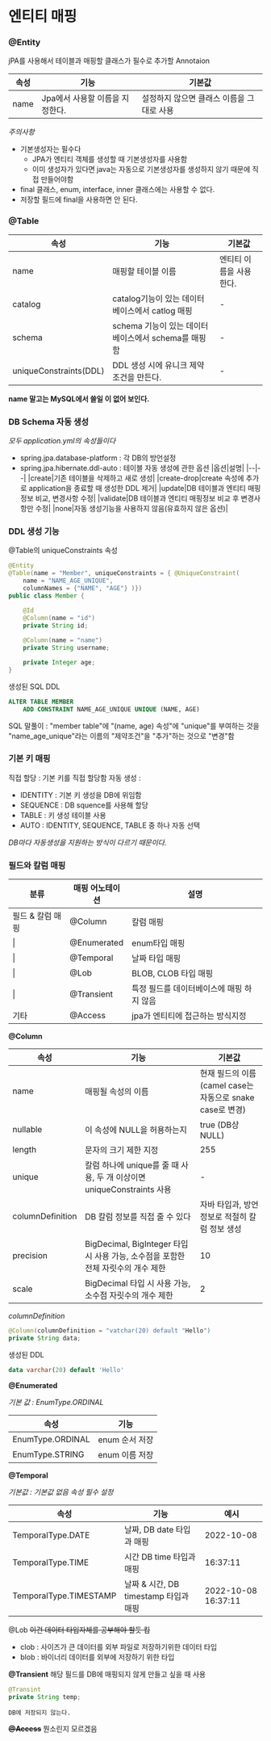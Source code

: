 # 엔티티 매핑

### @Entity
jPA를 사용해서 테이블과 매핑할 클래스가 필수로 추가할 Annotaion

|속성|기능|기본값|
|---|---|---|
|name|Jpa에서 사용할 이름을 지정한다.|설정하지 않으면 클래스 이름을 그대로 사용|
_주의사항_
* 기본생성자는 필수다
	* JPA가 엔티티 객체를 생성할 때 기본생성자를 사용함
	* 이미 생성자가 있다면 java는 자동으로 기본생성자를 생성하지 않기 때문에 직접 만들어야함
* final 클래스, enum, interface, inner 클래스에는 사용할 수 없다.
* 저장할 필드에 final을 사용하면 안 된다.

### @Table
|속성|기능|기본값|
|---|---|---|
|name|매핑할 테이블 이름|엔티티 이름을 사용한다.|
|catalog|catalog기능이 있는 데이터베이스에서 catlog 매핑|-|
|schema|schema 기능이 있는 데이터베이스에서 schema를 매핑함|-|
|uniqueConstraints(DDL)|DDL 생성 시에 유니크 제약조건을 만든다.|-|

__name 말고는 MySQL에서 쓸일 이 없어 보인다.__

### DB Schema 자동 생성

_모두 application.yml의 속성들이다_
- spring.jpa.database-platform : 각 DB의 방언설정
- spring.jpa.hibernate.ddl-auto : 테이블 자동 생성에 관한 옵션
|옵션|설명|
|--|--|
|create|기존 테이블을 삭제하고 새로 생성|
|create-drop|create 속성에 추가로 application을 종료할 때 생성한 DDL 제거|
|update|DB 테이블과 엔티티 매핑정보 비교, 변경사항 수정|
|validate|DB 테이블과 엔티티 매핑정보 비교 후 변경사항만 수정|
|none|자동 생성기능을 사용하지 않음(유효하지 않은 옵션)|

### DDL 생성 기능

@Table의 uniqueConstraints 속성

```java
@Entity
@Table(name = "Member", uniqueConstraints = { @UniqueConstraint(
	name = "NAME_AGE_UNIQUE",
	columnNames = {"NAME", "AGE"} )})
public class Member {

	@Id
	@Column(name = "id")
	private String id;
	
	@Column(name = "name")
	private String username;

	private Integer age;
}
```

생성된 SQL DDL
```SQL
ALTER TABLE MEMBER
	ADD CONSTRAINT NAME_AGE_UNIQUE UNIQUE (NAME, AGE)
```
SQL 말풀이 : "member table"에 "(name, age) 속성"에 "unique"를 부여하는 것을 "name_age_unique"라는 이름의 "제약조건"을 "추가"하는 것으로 "변경"함

### 기본 키 매핑
직접 할당 : 기본 키를 직접 할당함
자동 생성 : 
- IDENTITY : 기본 키 생성을 DB에 위임함
- SEQUENCE : DB squence를 사용해 할당
- TABLE : 키 생성 테이블 사용
- AUTO : IDENTITY, SEQUENCE, TABLE 중 하나 자동 선택

_DB마다 자동생성을 지원하는 방식이 다르기 때문이다._

### 필드와 칼럼 매핑

|분류|매핑 어노테이션|설명|
|--|--|--|
|필드 & 칼럼 매핑|@Column|칼럼 매핑|
|\||@Enumerated|enum타입 매핑|
|\||@Temporal|날짜 타입 매핑|
|\||@Lob|BLOB, CLOB 타입 매핑|
|\||@Transient|특정 필드를 데이터베이스에 매핑 하지 않음|
|기타|@Access|jpa가 엔티티에 접근하는 방식지정|

__@Column__

|속성|기능|기본값|
|---|---|---|
|name|매핑될 속성의 이름|현재 필드의 이름(camel case는 자동으로 snake case로 변경)|
|nullable|이 속성에 NULL을 허용하는지|true (DB상 NULL)|
|length|문자의 크기 제한 지정|255|
|unique|칼럼 하나에 unique를 줄 때 사용, 두 개 이상이면 uniqueConstraints 사용|-|
|columnDefinition|DB 칼럼 정보를 직접 줄 수 있다|자바 타입과, 방언 정보로 적절히 칼럼 정보 생성|
|precision|BigDecimal, BigInteger 타입 시 사용 가능, 소수점을 포함한 전체 자릿수의 개수 제한|10|
|scale|BigDecimal 타입 시 사용 가능, 소수점 자릿수의 개수 제한|2|

_columnDefinition_
```java
@Column(columnDefinition = "vatchar(20) default "Hello")
private String data;
```

생성된 DDL
```SQL
data varchar(20) default 'Hello'
```

**@Enumerated**

_기본 값 : EnumType.ORDINAL_

|속성|기능|
|---|---|
|EnumType.ORDINAL|enum 순서 저장|
|EnumType.STRING|enum 이름 저장|

**@Temporal**

_기본값 : 기본값 없음 속성 필수 설정_

|속성|기능|예시|
|---|---|---|
|TemporalType.DATE|날짜, DB date 타입과 매핑|2022-10-08|
|TemporalType.TIME|시간 DB time 타입과 매핑|16:37:11|
|TemporalType.TIMESTAMP|날짜 & 시간, DB timestamp 타입과 매핑|2022-10-08 16:37:11|

@Lob
~~이건 데이터 타입자체를 공부해야 할듯 킵~~

- clob : 사이즈가 큰 데이터를 외부 파일로 저장하기위한 데이터 타입
- blob : 바이너리 데이터를 외부에 저장하기 위한 타입

__@Transient__
해당 필드를 DB에 매핑되지 않게 만들고 싶을 때 사용
```java
@Transint
private String temp;
```
	DB에 저장되지 않는다.


~~__@Access__~~
뭔소린지 모르겠음